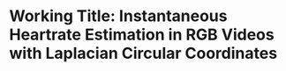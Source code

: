 # Working Title: Instantaneous Heartrate Estimation in RGB Videos with Laplacian Circular Coordinates
